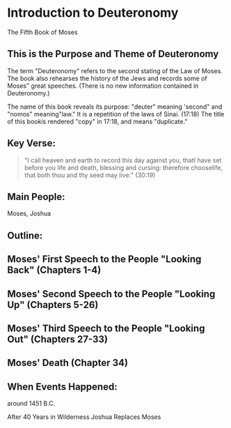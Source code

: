 # Introduction to Deuteronomy

The Fifth Book of Moses

## This is the Purpose and Theme of Deuteronomy

The term "Deuteronomy" refers to the second stating of the Law of Moses. The book also rehearses the history of the Jews and records some of Moses" great speeches. (There is no new information contained in Deuteronomy.)

The name of this book reveals its purpose: "deuter" meaning 'second" and "nomos" meaning"law." It is a repetition of the laws of Sinai. (17:18) The title of this bookis rendered "copy" in 17:18, and means "duplicate."

## Key Verse:

> "I call heaven and earth to record this day against you, thatI have set before you life and death, blessing and cursing: therefore chooselife, that both thou and thy seed may live:" (30:19)

## Main People:

Moses, Joshua

## Outline:

## Moses' First Speech to the People "Looking Back" (Chapters 1-4)

## Moses' Second Speech to the People "Looking Up" (Chapters 5-26)

## Moses' Third Speech to the People "Looking Out" (Chapters 27-33)

## Moses' Death (Chapter 34)

## When Events Happened:

around 1451 B.C.

After 40 Years in Wilderness Joshua Replaces Moses

